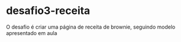 # desafio3-receita
O desafio é criar uma página de receita de brownie, seguindo modelo apresentado em aula

